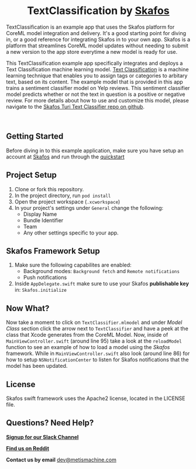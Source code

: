 <h1 align="center">TextClassification by <a href="https://skafos.ai">Skafos</a></h1>

TextClassification is an example app that uses the Skafos platform for CoreML model integration and delivery. It's a good starting point for diving in, or a good reference for integrating Skafos in to your own app. Skafos is a platform that streamlines CoreML model updates without needing to submit a new version to the app store everytime a new model is ready for use.

This TextClassification example app specifically integrates and deploys a Text Classification machine learning model. [Text Classification](https://docs.metismachine.io/docs/text-classification) is a machine learning technique that enables you to assign tags or categories to arbitary text, based on its content. The example model that is provided in this app trains a sentiment classifier model on Yelp reviews. This sentiment classifier model predicts whether or not the text in question is a positive or negative review. For more details about how to use and customize this model, please navigate to the [Skafos Turi Text Classifier repo on github](https://github.com/skafos/TuriTextClassifier). 

<br>

## Getting Started

Before diving in to this example application, make sure you have setup an account at [Skafos](https://skafos.ai) and run through the [quickstart](https://dashboard.skafos.ai/quickstart/project)

## Project Setup

1. Clone or fork this repository.
2. In the project directory, run `pod install`
3. Open the project workspace (`.xcworkspace`)
4. In your project's settings under `General` change the following:
    * Display Name
    * Bundle Identifier
    * Team
    * Any other settings specific to your app.

## Skafos Framework Setup

1. Make sure the following capabilites are enabled:
    * Background modes: `Background fetch` and `Remote notifications`
    * Push notifications
2. Inside `AppDelegate.swift` make sure to use your Skafos **publishable key** in: `Skafos.initialize`

## Now What?

Now take a moment to click on `TextClassifier.mlmodel` and under *Model Class* section click the arrow next 
to `TextClassifier` and have a peek at the class that Xcode generates from the CoreML Model. Now, inside of 
`MainViewController.swift` (around line 95) take a look at the `reloadModel` function to see an example of
how to load a model using the *Skafos* framework. While in `MainViewController.swift` also look (around line 86)
for how to setup `NSNotificationCenter` to listen for Skafos notifications that the model has been updated.

## License

Skafos swift framework uses the Apache2 license, located in the LICENSE file.

## Questions? Need Help? 

[**Signup for our Slack Channel**](https://skafosai.slack.com/)

[**Find us on Reddit**](https://reddit.com/r/skafos)

**Contact us by email** <a href="mailto:..">dev@metismachine.com</a>

